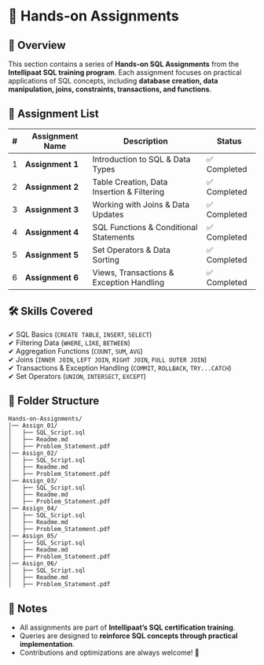 # 📂 Hands-on Assignments  

## 📌 **Overview**  
This section contains a series of **Hands-on SQL Assignments** from the **Intellipaat SQL training program**. Each assignment focuses on practical applications of SQL concepts, including **database creation, data manipulation, joins, constraints, transactions, and functions**.  

## 📖 **Assignment List**  

| #  | Assignment Name | Description | Status |
|----|---------------|-------------|--------|
| 1  | **Assignment 1** | Introduction to SQL & Data Types | ✅ Completed |
| 2  | **Assignment 2** | Table Creation, Data Insertion & Filtering | ✅ Completed |
| 3  | **Assignment 3** | Working with Joins & Data Updates | ✅ Completed |
| 4  | **Assignment 4** | SQL Functions & Conditional Statements | ✅ Completed |
| 5  | **Assignment 5** | Set Operators & Data Sorting | ✅ Completed |
| 6  | **Assignment 6** | Views, Transactions & Exception Handling | ✅ Completed |

## 🛠 **Skills Covered**  
✔ SQL Basics (`CREATE TABLE`, `INSERT`, `SELECT`)  
✔ Filtering Data (`WHERE`, `LIKE`, `BETWEEN`)  
✔ Aggregation Functions (`COUNT`, `SUM`, `AVG`)  
✔ Joins (`INNER JOIN`, `LEFT JOIN`, `RIGHT JOIN`, `FULL OUTER JOIN`)  
✔ Transactions & Exception Handling (`COMMIT`, `ROLLBACK`, `TRY...CATCH`)  
✔ Set Operators (`UNION`, `INTERSECT`, `EXCEPT`)  

## 📂 **Folder Structure**  
```
Hands-on-Assignments/
│── Assign_01/
│   ├── SQL_Script.sql
│   ├── Readme.md
│   ├── Problem_Statement.pdf
│── Assign_02/
│   ├── SQL_Script.sql
│   ├── Readme.md
│   ├── Problem_Statement.pdf
│── Assign_03/
│   ├── SQL_Script.sql
│   ├── Readme.md
│   ├── Problem_Statement.pdf
│── Assign_04/
│   ├── SQL_Script.sql
│   ├── Readme.md
│   ├── Problem_Statement.pdf
│── Assign_05/
│   ├── SQL_Script.sql
│   ├── Readme.md
│   ├── Problem_Statement.pdf
│── Assign_06/
│   ├── SQL_Script.sql
│   ├── Readme.md
│   ├── Problem_Statement.pdf
```

## 📢 **Notes**  
- All assignments are part of **Intellipaat’s SQL certification training**.  
- Queries are designed to **reinforce SQL concepts through practical implementation**.  
- Contributions and optimizations are always welcome! 🚀  

